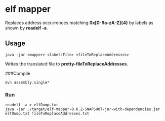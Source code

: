 elf mapper
===========
Replaces address occurrences matching **0x[0-9a-zA-Z]{4}**  by labels as shown by **readelf -a**.

## Usage
    java -jar <mapper> <labelsFile> <fileToReplaceAddresses>
Writes the translated file to **pretty-fileToReplaceAddresses**.
    
###Compile

    mvn assembly:single*
    
### Run

    readelf -a > elfDump.txt
    java -jar ./target/elf-mapper-0.0.2-SNAPSHOT-jar-with-dependencies.jar elfDump.txt fileToReplaceAddresses.txt
